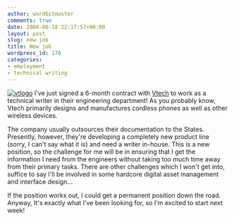 ```yaml
---
author: wordbitmaster
comments: true
date: 2008-06-18 22:17:57+00:00
layout: post
slug: new-job
title: New job
wordpress_id: 170
categories:
- employment
- technical writing
---
```


[![vtlogo](http://wordbit.freehostia.com/wp-content/uploads/2008/06/vtlogo.gif)](http://shop.vtechcanada.com/vtt/en/?) I've just signed a 6-month contract with [Vtech](http://shop.vtechcanada.com/vtt/en/?) to work as a technical writer in their engineering department! As you probably know, Vtech primarily designs and manufactures cordless phones as well as other wireless devices. 

The company usually outsources their documentation to the States. Presently, however, they're developing a completely new product line (sorry, I can't say what it is) and need a writer in-house. This is a new position, so the challenge for me will be in ensuring that I get the information I need from the engineers without taking too much time away from their primary tasks. There are other challenges which I won't get into, suffice to say I'll be involved in some hardcore digital asset management and interface design... 

If the position works out, I could get a permanent position down the road. Anyway, It's exactly what I've been looking for, so I'm excited to start next week!
